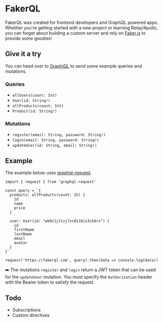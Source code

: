 # FakerQL

FakerQL was created for frontend developers and GraphQL powered apps. Whether you're getting started with a new project or learning Relay/Apollo, you can forget about building a custom server and rely on [Faker.js](https://github.com/marak/Faker.js) to provide some goodies!

## Give it a try

You can head over to [GraphiQL](https://faker.com) to send some example queries and mutations.

### Queries

* `allUsers(count: Int)`
* `User(id: String!)`
* `allProducts(count: Int)`
* `Product(id: String!)`

### Mutations

* `register(email: String, password: String!)`
* `login(email: String, password: String!)`
* `updateUser(id: String, email: String!)`

## Example

The example below uses [graphql-request](https://github.com/graphcool/graphql-request).

```
import { request } from 'graphql-request'

const query = `{
  products: allProducts(count: 25) {
    id
    name
    price
  }

  user: User(id: "wk0z1j1tzj7xc0116is3ckdrx") {
    id
    firstName
    lastName
    email
    avatar
  }
}`

request('https://fakerql.com', query).then(data => console.log(data))
```

➡️ The mutations `register` and `login` return a JWT token that can be used for the `updateUser` mutation. You must specify the `Authorization` header with the Bearer token to satisfy the request.

## Todo

* Subscriptions
* Custom directives
